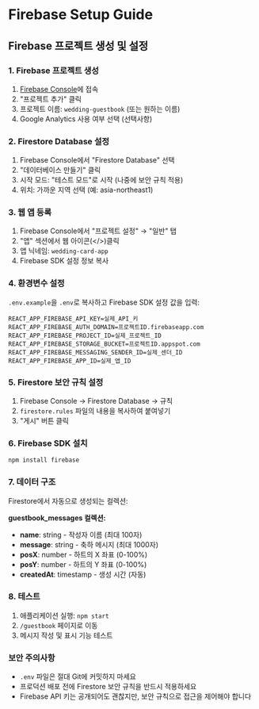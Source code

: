 # Firebase Setup Guide

## Firebase 프로젝트 생성 및 설정

### 1. Firebase 프로젝트 생성
1. [Firebase Console](https://console.firebase.google.com/)에 접속
2. "프로젝트 추가" 클릭
3. 프로젝트 이름: `wedding-guestbook` (또는 원하는 이름)
4. Google Analytics 사용 여부 선택 (선택사항)

### 2. Firestore Database 설정
1. Firebase Console에서 "Firestore Database" 선택
2. "데이터베이스 만들기" 클릭
3. 시작 모드: "테스트 모드"로 시작 (나중에 보안 규칙 적용)
4. 위치: 가까운 지역 선택 (예: asia-northeast1)

### 3. 웹 앱 등록
1. Firebase Console에서 "프로젝트 설정" → "일반" 탭
2. "앱" 섹션에서 웹 아이콘(</>)클릭
3. 앱 닉네임: `wedding-card-app`
4. Firebase SDK 설정 정보 복사

### 4. 환경변수 설정
`.env.example`을 `.env`로 복사하고 Firebase SDK 설정 값을 입력:

```env
REACT_APP_FIREBASE_API_KEY=실제_API_키
REACT_APP_FIREBASE_AUTH_DOMAIN=프로젝트ID.firebaseapp.com
REACT_APP_FIREBASE_PROJECT_ID=실제_프로젝트_ID
REACT_APP_FIREBASE_STORAGE_BUCKET=프로젝트ID.appspot.com
REACT_APP_FIREBASE_MESSAGING_SENDER_ID=실제_센더_ID
REACT_APP_FIREBASE_APP_ID=실제_앱_ID
```

### 5. Firestore 보안 규칙 설정
1. Firebase Console → Firestore Database → 규칙
2. `firestore.rules` 파일의 내용을 복사하여 붙여넣기
3. "게시" 버튼 클릭

### 6. Firebase SDK 설치
```bash
npm install firebase
```

### 7. 데이터 구조
Firestore에서 자동으로 생성되는 컬렉션:

**guestbook_messages 컬렉션:**
- **name**: string - 작성자 이름 (최대 100자)
- **message**: string - 축하 메시지 (최대 1000자)  
- **posX**: number - 하트의 X 좌표 (0-100%)
- **posY**: number - 하트의 Y 좌표 (0-100%)
- **createdAt**: timestamp - 생성 시간 (자동)

### 8. 테스트
1. 애플리케이션 실행: `npm start`
2. `/guestbook` 페이지로 이동
3. 메시지 작성 및 표시 기능 테스트

### 보안 주의사항
- `.env` 파일은 절대 Git에 커밋하지 마세요
- 프로덕션 배포 전에 Firestore 보안 규칙을 반드시 적용하세요
- Firebase API 키는 공개되어도 괜찮지만, 보안 규칙으로 접근을 제어해야 합니다
